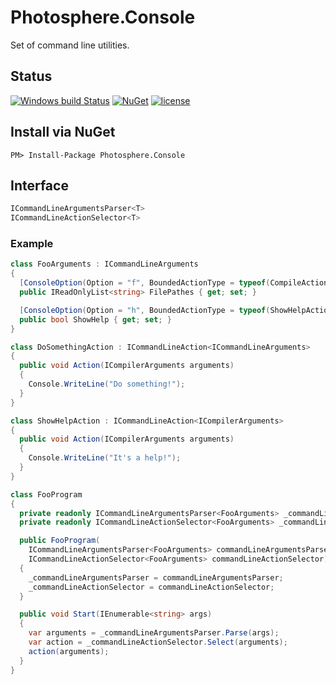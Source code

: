 # Photosphere.Console
Set of command line utilities.

## Status
[![Windows build Status](https://ci.appveyor.com/api/projects/status/github/sunloving/photosphere-console?retina=true&svg=true)](https://ci.appveyor.com/project/sunloving/photosphere-console)
[![NuGet](https://img.shields.io/nuget/v/Photosphere.Console.svg)](https://www.nuget.org/packages/Photosphere.Console/)
[![license](https://img.shields.io/github/license/mashape/apistatus.svg?maxAge=2592000)](https://github.com/sunloving/photosphere-console/blob/master/LICENSE)

## Install via NuGet
```
PM> Install-Package Photosphere.Console
```

## Interface
``` C#
ICommandLineArgumentsParser<T>
ICommandLineActionSelector<T>
```

### Example
``` C# 
class FooArguments : ICommandLineArguments
{
  [ConsoleOption(Option = "f", BoundedActionType = typeof(CompileAction))]
  public IReadOnlyList<string> FilePathes { get; set; }

  [ConsoleOption(Option = "h", BoundedActionType = typeof(ShowHelpAction))]
  public bool ShowHelp { get; set; }
}
```
``` C#
class DoSomethingAction : ICommandLineAction<ICommandLineArguments>
{
  public void Action(ICompilerArguments arguments)
  {
    Console.WriteLine("Do something!");
  }
}
```
``` C#
class ShowHelpAction : ICommandLineAction<ICompilerArguments>
{
  public void Action(ICompilerArguments arguments)
  {
    Console.WriteLine("It's a help!");
  }
}
```
``` C#
class FooProgram
{
  private readonly ICommandLineArgumentsParser<FooArguments> _commandLineArgumentsParser;
  private readonly ICommandLineActionSelector<FooArguments> _commandLineActionSelector;

  public FooProgram(
    ICommandLineArgumentsParser<FooArguments> commandLineArgumentsParser,
    ICommandLineActionSelector<FooArguments> commandLineActionSelector)
  {
    _commandLineArgumentsParser = commandLineArgumentsParser;
    _commandLineActionSelector = commandLineActionSelector;
  }

  public void Start(IEnumerable<string> args)
  {
    var arguments = _commandLineArgumentsParser.Parse(args);
    var action = _commandLineActionSelector.Select(arguments);
    action(arguments);
  }
}
```
